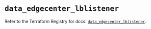 # `data_edgecenter_lblistener`

Refer to the Terraform Registry for docs: [`data_edgecenter_lblistener`](https://registry.terraform.io/providers/edge-center/edgecenter/0.10.3/docs/data-sources/lblistener).
